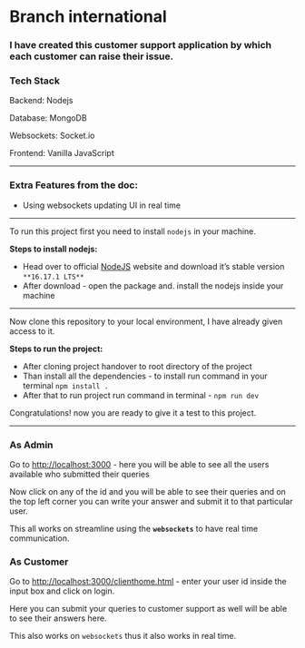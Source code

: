 # Branch international

### I have created this customer support application by which each customer can raise their issue.

### Tech Stack

Backend: Nodejs

Database: MongoDB

Websockets: Socket.io

Frontend: Vanilla JavaScript

---

### Extra Features from the doc:

- Using websockets updating UI in real time

---

To run this project first you need to install `nodejs` in your machine.

**Steps to install nodejs:**

- Head over to official [NodeJS](https://nodejs.org/en/) website and download it’s stable version `**16.17.1 LTS**`
- After download - open the package and. install the nodejs inside your machine

---

Now clone this repository to your local environment, I have already given access to it.

**Steps to run the project:**

- After cloning project handover to root directory of the project
- Than install all the dependencies - to install run command in your terminal  `npm install .`
- After that to run project run command in terminal - `npm run dev`

Congratulations! now you are ready to give it a test to this project.

---

### As Admin

Go to [http://localhost:3000](http://localhost:3000) - here you will be able to see all the users available who submitted their queries

Now click on any of the id and you will be able to see their queries and on the top left corner you can write your answer and submit it to that particular user.

This all works on streamline using the **`websockets`** to have real time communication.

### As Customer

Go to [http://localhost:3000/clienthome.html](http://localhost:3000/clienthome.html) - enter your user id inside the input box and click on login.

Here you can submit your queries to customer support as well will be able to see their answers here.

This also works on `websockets` thus it also works in real time.
